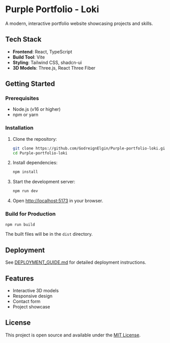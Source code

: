 # Purple Portfolio - Loki

A modern, interactive portfolio website showcasing projects and skills.

## Tech Stack

- **Frontend**: React, TypeScript
- **Build Tool**: Vite
- **Styling**: Tailwind CSS, shadcn-ui
- **3D Models**: Three.js, React Three Fiber

## Getting Started

### Prerequisites

- Node.js (v16 or higher)
- npm or yarn

### Installation

1. Clone the repository:
   ```bash
   git clone https://github.com/GodreignElgin/Purple-portfolio-loki.git
   cd Purple-portfolio-loki
   ```

2. Install dependencies:
   ```bash
   npm install
   ```

3. Start the development server:
   ```bash
   npm run dev
   ```

4. Open [http://localhost:5173](http://localhost:5173) in your browser.

### Build for Production

```bash
npm run build
```

The built files will be in the `dist` directory.

## Deployment

See [DEPLOYMENT_GUIDE.md](DEPLOYMENT_GUIDE.md) for detailed deployment instructions.

## Features

- Interactive 3D models
- Responsive design
- Contact form
- Project showcase

## License

This project is open source and available under the [MIT License](LICENSE).
